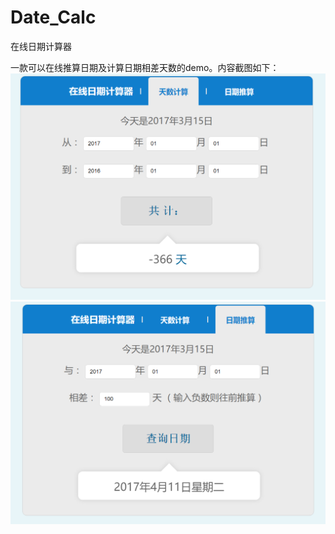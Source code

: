 # Date_Calc
在线日期计算器

一款可以在线推算日期及计算日期相差天数的demo。内容截图如下：
![Date_Calc](css/images/date.png)
![Date_Calc](css/images/day.png)
